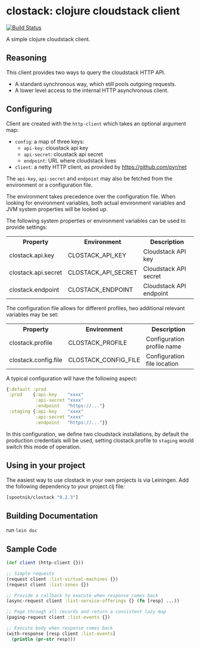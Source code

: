 clostack: clojure cloudstack client
===================================

[![Build Status](https://secure.travis-ci.org/pyr/clostack.png)](http://travis-ci.org/pyr/clostack)


A simple clojure cloudstack client.

## Reasoning

This client provides two ways to query the cloudstack
HTTP API.

* A standard synchronous way, which still pools outgoing requests.
* A lower level access to the internal HTTP asynchronous client.

## Configuring

Client are created with the `http-client` which takes an optional
argument map:

* `config`: a map of three keys:
  * `api-key`: cloustack api key
  * `api-secret`: cloustack api secret
  * `endpoint`: URL where cloudstack lives
* `client`: a netty HTTP client, as provided by https://github.com/pyr/net  

The `api-key`, `api-secret` and `endpoint` may also be fetched from the environment
or a configuration file.

The environment takes precedence over the configuration file. When looking for environment
variables, both actual environment variables and JVM system properties will be looked up.


The following system properties or environment variables can be
used to provide settings:

<table>
<tr><th>Property</th><th>Environment</th><th>Description</th></tr>
<tr><td>clostack.api.key</td><td>CLOSTACK_API_KEY</td><td>Cloudstack API key</td></tr>
<tr><td>clostack.api.secret</td><td>CLOSTACK_API_SECRET</td><td>Cloudstack API secret</td></tr>
<tr><td>clostack.endpoint</td><td>CLOSTACK_ENDPOINT</td><td>Cloudstack API endpoint</td></tr>
</table>

The configuration file allows for different profiles, two additional relevant variables may be set:

<table>
<tr><th>Property</th><th>Environment</th><th>Description</th></tr>
<tr><td>clostack.profile</td><td>CLOSTACK_PROFILE</td><td>Configuration profile name</td></tr>
<tr><td>clostack.config.file</td><td>CLOSTACK_CONFIG_FILE</td><td>Configuration file location</td></tr>
</table>

A typical configuration will have the following aspect:

```clojure
{:default :prod
 :prod    {:api-key    "xxxx"
           :api-secret "xxxx"
           :endpoint   "https://..."}
 :staging {:api-key    "xxxx"
           :api-secret "xxxx"
           :endpoint   "https://..."}}
```

In this configuration, we define two cloudstack installations, by default the production credentials will
be used, setting clostack.profile to `staging` would switch this mode of operation.

## Using in your project

The easiest way to use clostack in your own projects is via Leiningen. Add the following dependency to your project.clj file:

```clojure
[spootnik/clostack "0.2.3"]
```

## Building Documentation

run `lein doc` 

## Sample Code

```clojure
(def client (http-client {}))

;; Simple requests
(request client :list-virtual-machines {})
(request client :list-zones {})

;; Provide a callback to execute when response comes back
(async-request client :list-service-offerings {} (fn [resp] ...))

;; Page through all records and return a consistent lazy map
(paging-request client :list-events {})

;; Execute body when response comes back
(with-response [resp client :list-events]
  (println (pr-str resp)))
```
